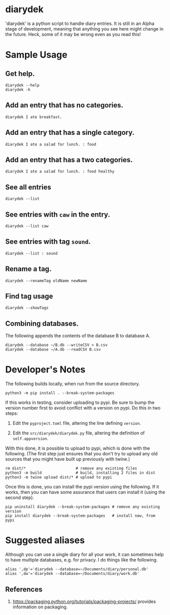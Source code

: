 # diarydek

'diarydek' is a python script to handle diary entries.  It is still in
an Alpha stage of development, meaning that anything you see here
might change in the future.  Heck, some of it may be wrong even as you
read this!


# Sample Usage

## Get help.

    diarydek --help
    diarydek -h

## Add an entry that has no categories.

    diarydek I ate breakfast.

## Add an entry that has a single category.

    diarydek I ate a salad for lunch. : food

## Add an entry that has a two categories.

    diarydek I ate a salad for lunch. : food healthy

## See all entries

    diarydek --list

## See entries with `caw` in the entry.

    diarydek --list caw

## See entries with tag `sound`.

    diarydek --list : sound

## Rename a tag.

    diarydek --renameTag oldName newName

## Find tag usage

    diarydek --showTags

## Combining databases.

The following appends the contents of the database B to database A.

    diarydek --database ~/B.db --writeCSV > B.csv
    diarydek --database ~/A.db --readCSV B.csv

# Developer's Notes

The following builds locally, when run from the source directory.

    python3 -m pip install . --break-system-packages

If this works in testing, consider uploading to pypi.  Be sure to bump
the version number first to avoid conflict with a version on pypi.  Do
this in two steps:

1. Edit the `pyproject.toml` file, altering the line defining
   `version`.

2. Edit the `src/diarydek/diarydek.py` file, altering
   the definition of `self.appversion`.

With this done, it is possible to upload to pypi, which is done with
the following.  (The first step just ensures that you don't try to
upload any old sources that you might have built up previously with
twine.)

    rm dist/*                      # remove any existing files
    python3 -m build               # build, installing 2 files in dist
    python3 -m twine upload dist/* # upload to pypi

Once this is done, you can install the pypi version using the
following.  If it works, then you can have some assurance that users
can install it (using the second step).

    pip uninstall diarydek --break-system-packages # remove any existing version
    pip install diarydek --break-system-packages   # install new, from pypi

# Suggested aliases

Although you can use a single diary for all your work, it can
sometimes help to have multiple databases, e.g. for privacy.  I do
things like the following.

    alias ',dp'='diarydek --database=~/Documents/diary/personal.db'
    alias ',dw'='diarydek --database=~/Documents/diary/work.db'


References
----------

1. https://packaging.python.org/tutorials/packaging-projects/ provides
   information on packaging.

